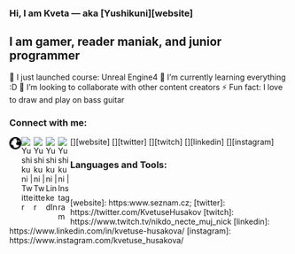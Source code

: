 ### Hi, I am Kveta — aka [Yushikuni][website]

## I am gamer, reader maniak, and junior programmer
🔭 I just launched course: Unreal Engine4
🌱 I’m currently learning everything :D
👯 I’m looking to collaborate with other content creators
⚡ Fun fact: I love to draw and play on bass guitar

### Connect with me:
[<img align="left" alt="Yushikuni.com" width="22px" src="https://raw.githubusercontent.com/iconic/open-iconic/master/svg/globe.svg" />][website]
[<img align="left" alt="Yushikuni | Twitter" width="22px" src="https://cdn.jsdelivr.net/npm/simple-icons@v3/icons/twitter.svg" />][twitter]
[<img align="left" alt="Yushikuni | Twitter" width="22px" src="https://cdn.jsdelivr.net/npm/simple-icons@v3/icons/twitch.svg" />][twitch]
[<img align="left" alt="Yushikuni | LinkedIn" width="22px" src="https://cdn.jsdelivr.net/npm/simple-icons@v3/icons/linkedin.svg" />][linkedin]
[<img align="left" alt="Yushikuni | Instagram" width="22px" src="https://cdn.jsdelivr.net/npm/simple-icons@v3/icons/instagram.svg" />][instagram]





### Languages and Tools:

<br>
<br>
[website]: https:www.seznam.cz;
[twitter]: https://twitter.com/KvetuseHusakov
[twitch]: https://www.twitch.tv/nikdo_necte_muj_nick
[linkedin]: https://www.linkedin.com/in/kvetuse-husakova/
[instagram]: https://www.instagram.com/kvetuse_husakova/
